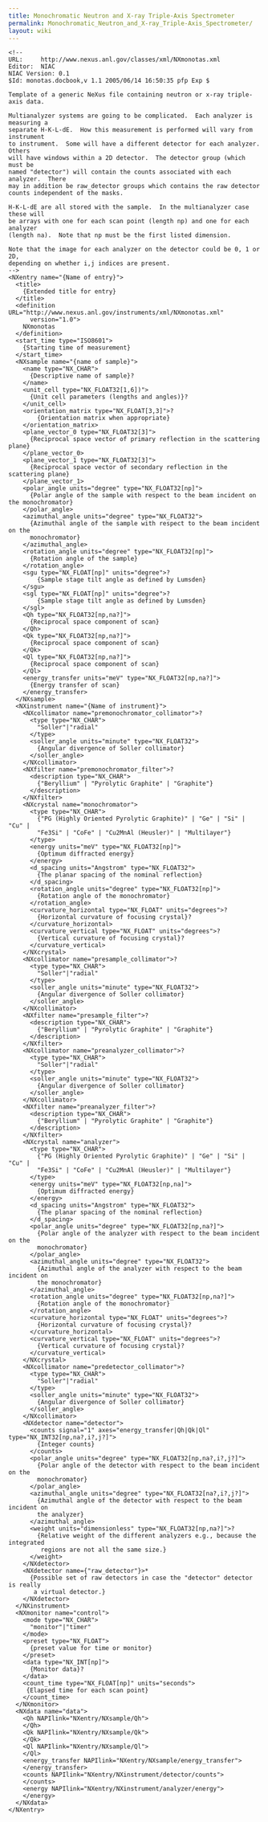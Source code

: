 ```yaml
---
title: Monochromatic Neutron and X-ray Triple-Axis Spectrometer
permalink: Monochromatic_Neutron_and_X-ray_Triple-Axis_Spectrometer/
layout: wiki
---
```


    <!--
    URL:     http://www.nexus.anl.gov/classes/xml/NXmonotas.xml
    Editor:  NIAC
    NIAC Version: 0.1
    $Id: monotas.docbook,v 1.1 2005/06/14 16:50:35 pfp Exp $

    Template of a generic NeXus file containing neutron or x-ray triple-axis data.

    Multianalyzer systems are going to be complicated.  Each analyzer is measuring a
    separate H-K-L-dE.  How this measurement is performed will vary from instrument
    to instrument.  Some will have a different detector for each analyzer.  Others
    will have windows within a 2D detector.  The detector group (which must be
    named "detector") will contain the counts associated with each analyzer.  There 
    may in addition be raw_detector groups which contains the raw detector 
    counts independent of the masks.

    H-K-L-dE are all stored with the sample.  In the multianalyzer case these will
    be arrays with one for each scan point (length np) and one for each analyzer
    (length na).  Note that np must be the first listed dimension.

    Note that the image for each analyzer on the detector could be 0, 1 or 2D,
    depending on whether i,j indices are present.
    -->
    <NXentry name="{Name of entry}">
      <title>
        {Extended title for entry}
      </title>
      <definition URL="http://www.nexus.anl.gov/instruments/xml/NXmonotas.xml"
          version="1.0">
        NXmonotas
      </definition>
      <start_time type="ISO8601">
        {Starting time of measurement}
      </start_time>
      <NXsample name="{name of sample}">
        <name type="NX_CHAR">
          {Descriptive name of sample}?
        </name>
        <unit_cell type="NX_FLOAT32[1,6])">
          {Unit cell parameters (lengths and angles)}?
        </unit_cell>
        <orientation_matrix type="NX_FLOAT[3,3]">?
            {Orientation matrix when appropriate}
        </orientation_matrix> 
        <plane_vector_0 type="NX_FLOAT32[3]">
          {Reciprocal space vector of primary reflection in the scattering plane}
        </plane_vector_0>
        <plane_vector_1 type="NX_FLOAT32[3]">
          {Reciprocal space vector of secondary reflection in the scattering plane}
        </plane_vector_1>
        <polar_angle units="degree" type="NX_FLOAT32[np]">
          {Polar angle of the sample with respect to the beam incident on the monochromator}
        </polar_angle>
        <azimuthal_angle units="degree" type="NX_FLOAT32">
          {Azimuthal angle of the sample with respect to the beam incident on the
          monochromator}
        </azimuthal_angle>
        <rotation_angle units="degree" type="NX_FLOAT32[np]">
          {Rotation angle of the sample}
        </rotation_angle>
        <sgu type="NX_FLOAT[np]" units="degree">?
            {Sample stage tilt angle as defined by Lumsden}
        </sgu>
        <sgl type="NX_FLOAT[np]" units="degree">?
            {Sample stage tilt angle as defined by Lumsden}
        </sgl>
        <Qh type="NX_FLOAT32[np,na?]">
          {Reciprocal space component of scan}
        </Qh>
        <Qk type="NX_FLOAT32[np,na?]">
          {Reciprocal space component of scan}
        </Qk>
        <Ql type="NX_FLOAT32[np,na?]">
          {Reciprocal space component of scan}
        </Ql>
        <energy_transfer units="meV" type="NX_FLOAT32[np,na?]">
          {Energy transfer of scan}
        </energy_transfer>
      </NXsample>
      <NXinstrument name="{Name of instrument}">
        <NXcollimator name="premonochromator_collimator">?
          <type type="NX_CHAR">
            "Soller"|"radial"
          </type>
          <soller_angle units="minute" type="NX_FLOAT32">
            {Angular divergence of Soller collimator}
          </soller_angle>
        </NXcollimator>
        <NXfilter name="premonochromator_filter">?
          <description type="NX_CHAR">
            {"Beryllium" | "Pyrolytic Graphite" | "Graphite"}
          </description>
        </NXfilter>
        <NXcrystal name="monochromator">
          <type type="NX_CHAR">
            {"PG (Highly Oriented Pyrolytic Graphite)" | "Ge" | "Si" | "Cu" |
            "Fe3Si" | "CoFe" | "Cu2MnAl (Heusler)" | "Multilayer"}
          </type>
          <energy units="meV" type="NX_FLOAT32[np]">
            {Optimum diffracted energy}
          </energy>
          <d_spacing units="Angstrom" type="NX_FLOAT32">
            {The planar spacing of the nominal reflection}
          </d_spacing>
          <rotation_angle units="degree" type="NX_FLOAT32[np]">
            {Rotation angle of the monochromator}
          </rotation_angle>
          <curvature_horizontal type="NX_FLOAT" units="degrees">?
            {Horizontal curvature of focusing crystal}?
          </curvature_horizontal>
          <curvature_vertical type="NX_FLOAT" units="degrees">?
            {Vertical curvature of focusing crystal}?
          </curvature_vertical>
        </NXcrystal>
        <NXcollimator name="presample_collimator">?
          <type type="NX_CHAR">
            "Soller"|"radial"
          </type>
          <soller_angle units="minute" type="NX_FLOAT32">
            {Angular divergence of Soller collimator}
          </soller_angle>
        </NXcollimator>
        <NXfilter name="presample_filter">?
          <description type="NX_CHAR">
            {"Beryllium" | "Pyrolytic Graphite" | "Graphite"}
          </description>
        </NXfilter>
        <NXcollimator name="preanalyzer_collimator">?
          <type type="NX_CHAR">
            "Soller"|"radial"
          </type>
          <soller_angle units="minute" type="NX_FLOAT32">
            {Angular divergence of Soller collimator}
          </soller_angle>
        </NXcollimator>
        <NXfilter name="preanalyzer_filter">?
          <description type="NX_CHAR">
            {"Beryllium" | "Pyrolytic Graphite" | "Graphite"}
          </description>
        </NXfilter>
        <NXcrystal name="analyzer">
          <type type="NX_CHAR">
            {"PG (Highly Oriented Pyrolytic Graphite)" | "Ge" | "Si" | "Cu" |
            "Fe3Si" | "CoFe" | "Cu2MnAl (Heusler)" | "Multilayer"}
          </type>
          <energy units="meV" type="NX_FLOAT32[np,na]">
            {Optimum diffracted energy}
          </energy>
          <d_spacing units="Angstrom" type="NX_FLOAT32">
            {The planar spacing of the nominal reflection}
          </d_spacing>
          <polar_angle units="degree" type="NX_FLOAT32[np,na?]">
            {Polar angle of the analyzer with respect to the beam incident on the
            monochromator}
          </polar_angle>
          <azimuthal_angle units="degree" type="NX_FLOAT32">
            {Azimuthal angle of the analyzer with respect to the beam incident on
            the monochromator}
          </azimuthal_angle>
          <rotation_angle units="degree" type="NX_FLOAT32[np,na?]">
            {Rotation angle of the monochromator}
          </rotation_angle>
          <curvature_horizontal type="NX_FLOAT" units="degrees">?
            {Horizontal curvature of focusing crystal}?
          </curvature_horizontal>
          <curvature_vertical type="NX_FLOAT" units="degrees">?
            {Vertical curvature of focusing crystal}?
          </curvature_vertical>
        </NXcrystal>
        <NXcollimator name="predetector_collimator">?
          <type type="NX_CHAR">
            "Soller"|"radial"
          </type>
          <soller_angle units="minute" type="NX_FLOAT32">
            {Angular divergence of Soller collimator}
          </soller_angle>
        </NXcollimator>
        <NXdetector name="detector">
          <counts signal="1" axes="energy_transfer|Qh|Qk|Ql" type="NX_INT32[np,na?,i?,j?]">
            {Integer counts}
          </counts>
          <polar_angle units="degree" type="NX_FLOAT32[np,na?,i?,j?]">
            {Polar angle of the detector with respect to the beam incident on the
            monochromator}
          </polar_angle>
          <azimuthal_angle units="degree" type="NX_FLOAT32[na?,i?,j?]">
            {Azimuthal angle of the detector with respect to the beam incident on
            the analyzer}
          </azimuthal_angle>
          <weight units="dimensionless" type="NX_FLOAT32[np,na?]">?
            {Relative weight of the different analyzers e.g., because the integrated
             regions are not all the same size.}
          </weight>
        </NXdetector>
        <NXdetector name={"raw_detector"}>*
          {Possible set of raw detectors in case the "detector" detector is really
           a virtual detector.}
        </NXdetector>
      </NXinstrument>
      <NXmonitor name="control">
        <mode type="NX_CHAR">
          "monitor"|"timer"
        </mode>
        <preset type="NX_FLOAT">
          {preset value for time or monitor}
        </preset>
        <data type="NX_INT[np]">
          {Monitor data}?
        </data>
        <count_time type="NX_FLOAT[np]" units="seconds">
         {Elapsed time for each scan point}
        </count_time>
      </NXmonitor>
      <NXdata name="data">
        <Qh NAPIlink="NXentry/NXsample/Qh">
        </Qh>
        <Qk NAPIlink="NXentry/NXsample/Qk">
        </Qk>
        <Ql NAPIlink="NXentry/NXsample/Ql">
        </Ql>
        <energy_transfer NAPIlink="NXentry/NXsample/energy_transfer">
        </energy_transfer>
        <counts NAPIlink="NXentry/NXinstrument/detector/counts">
        </counts>
        <energy NAPIlink="NXentry/NXinstrument/analyzer/energy">
        </energy>
      </NXdata>
    </NXentry>
